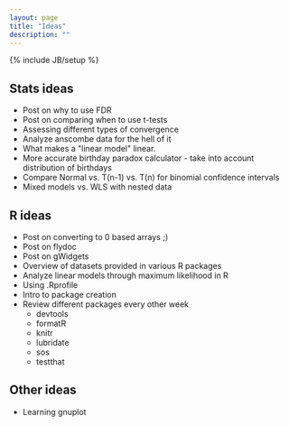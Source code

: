 ```yaml
---
layout: page
title: "Ideas"
description: ""
---
```

{% include JB/setup %}

## Stats ideas

 - Post on why to use FDR
 - Post on comparing when to use t-tests
 - Assessing different types of convergence
 - Analyze anscombe data for the hell of it
 - What makes a "linear model" linear.
 - More accurate birthday paradox calculator - take into account distribution of birthdays
 - Compare Normal vs. T(n-1) vs. T(n) for binomial confidence intervals
 - Mixed models vs. WLS with nested data

## R ideas

 - Post on converting to 0 based arrays ;)
 - Post on flydoc
 - Post on gWidgets
 - Overview of datasets provided in various R packages
 - Analyze linear models through maximum likelihood in R
 - Using .Rprofile
 - Intro to package creation
 - Review different packages every other week
   - devtools
   - formatR
   - knitr
   - lubridate
   - sos
   - testthat

## Other ideas

 - Learning gnuplot
